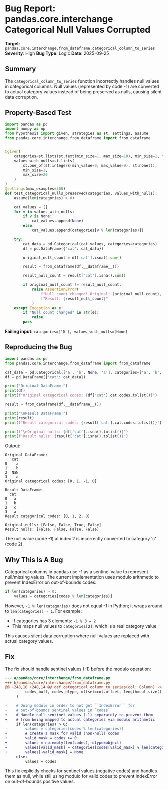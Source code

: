# Bug Report: pandas.core.interchange Categorical Null Values Corrupted

**Target**: `pandas.core.interchange.from_dataframe.categorical_column_to_series`
**Severity**: High
**Bug Type**: Logic
**Date**: 2025-09-25

## Summary

The `categorical_column_to_series` function incorrectly handles null values in categorical columns. Null values (represented by code -1) are converted to actual category values instead of being preserved as nulls, causing silent data corruption.

## Property-Based Test

```python
import pandas as pd
import numpy as np
from hypothesis import given, strategies as st, settings, assume
from pandas.core.interchange.from_dataframe import from_dataframe


@given(
    categories=st.lists(st.text(min_size=1, max_size=10), min_size=1, max_size=10, unique=True),
    values_with_nulls=st.lists(
        st.one_of(st.integers(min_value=0, max_value=9), st.none()),
        min_size=1,
        max_size=20
    )
)
@settings(max_examples=300)
def test_categorical_nulls_preserved(categories, values_with_nulls):
    assume(len(categories) > 0)

    cat_values = []
    for v in values_with_nulls:
        if v is None:
            cat_values.append(None)
        else:
            cat_values.append(categories[v % len(categories)])

    try:
        cat_data = pd.Categorical(cat_values, categories=categories)
        df = pd.DataFrame({'cat': cat_data})

        original_null_count = df['cat'].isna().sum()

        result = from_dataframe(df.__dataframe__())

        result_null_count = result['cat'].isna().sum()

        if original_null_count != result_null_count:
            raise AssertionError(
                f"Null count changed! Original: {original_null_count}, "
                f"Result: {result_null_count}"
            )
    except Exception as e:
        if "Null count changed" in str(e):
            raise
        pass
```

**Failing input**: `categories=['0'], values_with_nulls=[None]`

## Reproducing the Bug

```python
import pandas as pd
from pandas.core.interchange.from_dataframe import from_dataframe

cat_data = pd.Categorical(['a', 'b', None, 'a'], categories=['a', 'b', 'c'])
df = pd.DataFrame({'cat': cat_data})

print("Original DataFrame:")
print(df)
print(f"Original categorical codes: {df['cat'].cat.codes.tolist()}")

result = from_dataframe(df.__dataframe__())

print("\nResult DataFrame:")
print(result)
print(f"Result categorical codes: {result['cat'].cat.codes.tolist()}")

print(f"\nOriginal nulls: {df['cat'].isna().tolist()}")
print(f"Result nulls: {result['cat'].isna().tolist()}")
```

Output:
```
Original DataFrame:
   cat
0    a
1    b
2  NaN
3    a
Original categorical codes: [0, 1, -1, 0]

Result DataFrame:
  cat
0   a
1   b
2   c
3   a
Result categorical codes: [0, 1, 2, 0]

Original nulls: [False, False, True, False]
Result nulls: [False, False, False, False]
```

The null value (code -1) at index 2 is incorrectly converted to category 'c' (code 2).

## Why This Is A Bug

Categorical columns in pandas use -1 as a sentinel value to represent null/missing values. The current implementation uses modulo arithmetic to prevent IndexError on out-of-bounds codes:

```python
if len(categories) > 0:
    values = categories[codes % len(categories)]
```

However, `-1 % len(categories)` does not equal -1 in Python; it wraps around to `len(categories) - 1`. For example:
- If categories has 3 elements: `-1 % 3 = 2`
- This maps null values to `categories[2]`, which is a real category value

This causes silent data corruption where null values are replaced with actual category values.

## Fix

The fix should handle sentinel values (-1) before the modulo operation:

```diff
--- a/pandas/core/interchange/from_dataframe.py
+++ b/pandas/core/interchange/from_dataframe.py
@@ -248,10 +248,14 @@ def categorical_column_to_series(col: Column) -> tuple[pd.Series, Any]:
         codes_buff, codes_dtype, offset=col.offset, length=col.size()
     )

-    # Doing module in order to not get ``IndexError`` for
-    # out-of-bounds sentinel values in `codes`
+    # Handle null sentinel values (-1) separately to prevent them
+    # from being mapped to actual categories via modulo arithmetic
     if len(categories) > 0:
-        values = categories[codes % len(categories)]
+        # Create a mask for valid (non-null) codes
+        valid_mask = codes >= 0
+        values = np.empty(len(codes), dtype=object)
+        values[valid_mask] = categories[codes[valid_mask] % len(categories)]
+        values[~valid_mask] = None
     else:
         values = codes
```

This fix explicitly checks for sentinel values (negative codes) and handles them as null, while still using modulo for valid codes to prevent IndexError on out-of-bounds positive values.